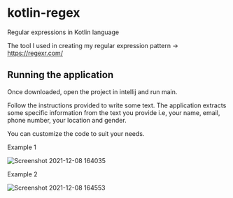 # kotlin-regex
Regular expressions in Kotlin language


The tool I used in creating my regular expression pattern -> https://regexr.com/

## Running the application
Once downloaded, open the project in intellij and run main.

Follow the instructions provided to write some text. The application extracts some specific information from the text you provide i.e, your name, email, phone number, your location and gender.


You can customize the code to suit your needs.

Example 1


![Screenshot 2021-12-08 164035](https://user-images.githubusercontent.com/38472455/145218447-8a94eb1b-80b4-4d3c-928f-d0d114465619.png)

Example 2


![Screenshot 2021-12-08 164553](https://user-images.githubusercontent.com/38472455/145219027-1ebec1a9-2b4e-4eb7-ad70-2eefb6a43d67.png)
